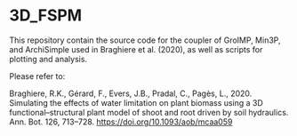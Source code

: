 # 3D_FSPM

This repository contain the source code for the coupler of GroIMP, Min3P, and ArchiSimple used in Braghiere et al. (2020), as well as scripts for plotting and analysis.

Please refer to: 

Braghiere, R.K., Gérard, F., Evers, J.B., Pradal, C., Pagès, L., 2020. Simulating the effects of water limitation on plant biomass using a 3D functional–structural plant model of shoot and root driven by soil hydraulics. Ann. Bot. 126, 713–728. https://doi.org/10.1093/aob/mcaa059
